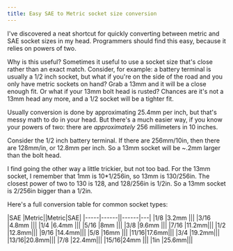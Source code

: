 ```yaml
---
title: Easy SAE to Metric socket size conversion
---
```


I've discovered a neat shortcut for quickly converting between metric and SAE socket sizes in my head.  Programmers should find this easy, because it relies on powers of two.

Why is this useful?  Sometimes it useful to use a socket size that's close rather than an exact match.  Consider, for example: a battery terminal is usually a 1/2 inch socket, but what if you're on the side of the road and you only have metric sockets on hand?  Grab a 13mm and it will be a close enough fit.  Or what if your 13mm bolt head is rusted?  Chances are it's not a 13mm head any more, and a 1/2 socket will be a tighter fit.

Usually conversion is done by approximating 25.4mm per inch, but that's messy math to do in your head.  But there's a much easier way, if you know your powers of two: there are _approximately_ 256 millimeters in 10 inches.

Consider the 1/2 inch battery terminal.  If there are 256mm/10in, then there are 128mm/in, or 12.8mm per inch.  So a 13mm socket will be ~.2mm larger than the bolt head.

I find going the other way a little trickier, but not too bad.  For the 13mm socket, I remember that 1mm is 10*1/256in, so 13mm is 130/256in.  The closest power of two to 130 is 128, and 128/256in is 1/2in.  So a 13mm socket is 2/256in bigger than a 1/2in.

Here's a full conversion table for common socket types:

|SAE  |Metric||Metric|SAE|
|-----|------||------|---|
|1/8  |3.2mm |||
|3/16 |4.8mm |||
|1/4  |6.4mm |||
|5/16 |8mm   |||
|3/8  |9.6mm |||
|7/16 |11.2mm|||
|1/2  |12.8mm|||
|9/16 |14.4mm|||
|5/8  |16mm  |||
|11/16|17.6mm|||
|3/4  |19.2mm|||
|13/16|20.8mm|||
|7/8  |22.4mm|||
|15/16|24mm  |||
|1in  |25.6mm|||
